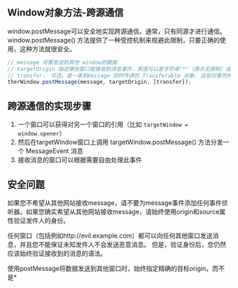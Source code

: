 
## Window对象方法-跨源通信

window.postMessage可以安全地实现跨源通信。通常，只有同源才进行通信。window.postMessage() 方法提供了一种受控机制来规避此限制，只要正确的使用，这种方法就很安全。

```js
// message 将要发送到其他 window的数据
// targetOrigin 指定哪些窗口能接收到消息事件，其值可以是字符串"*"（表示无限制）或者一个URI
// transfer， 可选，是一串和message 同时传递的 Transferable 对象. 这些对象的所有权将被转移给消息的接收  //方，而发送一方将不再保有所有权
therWindow.postMessage(message, targetOrigin, [transfer]);
```

## 跨源通信的实现步骤
1. 一个窗口可以获得对另一个窗口的引用（比如 `targetWindow = window.opener`）
2. 然后在targetWindow窗口上调用 targetWindow.postMessage() 方法分发一个  MessageEvent 消息
3. 接收消息的窗口可以根据需要自由处理此事件


## 安全问题
如果您不希望从其他网站接收message，请不要为message事件添加任何事件侦听器。如果您确实希望从其他网站接收message，请始终使用origin和source属性验证发件人的身份。

任何窗口（包括例如http://evil.example.com）都可以向任何其他窗口发送消息，并且您不能保证未知发件人不会发送恶意消息。 但是，验证身份后，您仍然应该始终验证接收到的消息的语法。

使用postMessage将数据发送到其他窗口时，始终指定精确的目标origin，而不是*